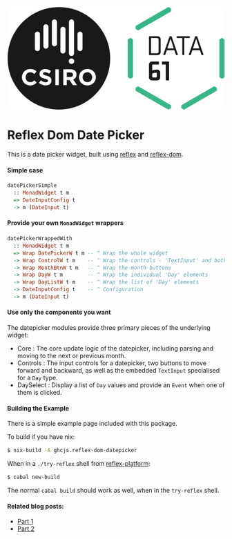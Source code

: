 ![CSIRO's Data61 Logo](https://raw.githubusercontent.com/qfpl/assets/master/data61-transparent-bg.png)

# Reflex Dom Date Picker

This is a date picker widget, built using [reflex](https://github.com/reflex-frp/reflex) and [reflex-dom](https://github.com/reflex-frp/reflex-dom).

#### Simple case
```haskell
datePickerSimple
  :: MonadWidget t m
  => DateInputConfig t
  -> m (DateInput t)
```

#### Provide your own ``MonadWidget`` wrappers
```haskell
datePickerWrappedWith
  :: MonadWidget t m
  => Wrap DatePickerW t m -- ^ Wrap the whole widget
  -> Wrap ControlW t m    -- ^ Wrap the controls - 'TextInput' and both buttons
  -> Wrap MonthBtnW t m   -- ^ Wrap the month buttons
  -> Wrap DayW t m        -- ^ Wrap the individual 'Day' elements
  -> Wrap DayListW t m    -- ^ Wrap the list of 'Day' elements
  -> DateInputConfig t    -- ^ Configuration
  -> m (DateInput t)
```

#### Use only the components you want

The datepicker modules provide three primary pieces of the underlying widget:
- Core : The core update logic of the datepicker, including parsing and moving to the next or previous month.
- Controls : The input controls for a datepicker, two buttons to move forward and backward, as well as the embedded ``TextInput`` specialised for a ``Day`` type.
- DaySelect : Display a list of ``Day`` values and provide an ``Event`` when one of them is clicked.

#### Building the Example

There is a simple example page included with this package.

To build if you have nix:
```bash
$ nix-build -A ghcjs.reflex-dom-datepicker
```

When in a ``./try-reflex`` shell from [reflex-platform](https://github.com/reflex-frp/reflex-platform):
```bash
$ cabal new-build
```

The normal ``cabal build`` should work as well, when in the ``try-reflex`` shell.

#### Related blog posts:

- [Part 1](https://blog.qfpl.io/posts/reflex/widget/growing-a-date-picker-1/)
- [Part 2](https://blog.qfpl.io/posts/reflex/widget/growing-a-date-picker-2/)
